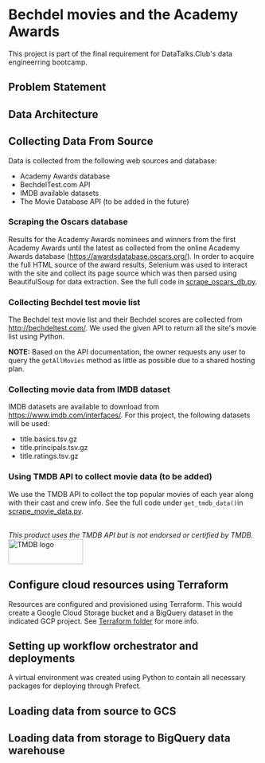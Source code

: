 # Bechdel movies and the Academy Awards
This project is part of the final requirement for DataTalks.Club's data engineerring bootcamp. 

## Problem Statement

## Data Architecture


## Collecting Data From Source
Data is collected from the following web sources and database:
- Academy Awards database
- BechdelTest.com API
- IMDB available datasets
- The Movie Database API (to be added in the future)

### Scraping the Oscars database
Results for the Academy Awards nominees and winners from the first Academy Awards until the latest as collected from the online Academy Awards database (https://awardsdatabase.oscars.org/). In order to acquire the full HTML source of the award results, Selenium was used to interact with the site and collect its page source which was then parsed using BeautifulSoup for data extraction. See the full code in [scrape_oscars_db.py](https://github.com/dherzey/bechdel-movies-project/blob/main/scraper/scrape_oscars_db.py).

### Collecting Bechdel test movie list
The Bechdel test movie list and their Bechdel scores are collected from http://bechdeltest.com/. We used the given API to return all the site's movie list using Python.

**NOTE:** Based on the API documentation, the owner requests any user to query the `getAllMovies` method as little as possible due to a shared hosting plan.

### Collecting movie data from IMDB dataset
IMDB datasets are available to download from https://www.imdb.com/interfaces/. For this project, the following datasets will be used:
- title.basics.tsv.gz
- title.principals.tsv.gz
- title.ratings.tsv.gz

### Using TMDB API to collect movie data (to be added)
We use the TMDB API to collect the top popular movies of each year along with their cast and crew info. See the full code under `get_tmdb_data()`in [scrape_movie_data.py](https://github.com/dherzey/bechdel-movies-project/blob/main/scraper/scrape_movie_data.py).

<br>
<i>This product uses the TMDB API but is not endorsed or certified by TMDB.</i>
<img src="https://www.themoviedb.org/assets/2/v4/logos/v2/blue_long_2-9665a76b1ae401a510ec1e0ca40ddcb3b0cfe45f1d51b77a308fea0845885648.svg" alt="TMDB logo" style="height: 50px; width:150px"/>

## Configure cloud resources using Terraform
Resources are configured and provisioned using Terraform. This would create a Google Cloud Storage bucket and a BigQuery dataset in the indicated GCP project. See [Terraform folder](https://github.com/dherzey/bechdel-movies-project/blob/main/terraform) for more info.

## Setting up workflow orchestrator and deployments
A virtual environment was created using Python to contain all necessary packages for deploying through Prefect.

## Loading data from source to GCS

## Loading data from storage to BigQuery data warehouse